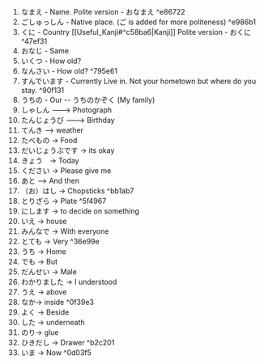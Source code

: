 1. なまえ - Name. 
   Polite version - おなまえ ^e86722
2. ごしゅっしん - Native place. (ご is added for more politeness) ^e986b1
3. くに - Country [[Useful_Kanji#^c58ba6|Kanji]]
   Polite version - おくに ^47ef31
4. おなじ - Same
5. いくつ - How old? 
6. なんさい - How old?  ^795e61
7. すんでいます - Currently Live in. Not your hometown but where do you stay. ^90f131
8. うちの - Our -- うちのかぞく         (My family)
9. しゃしん ---> Photograph
10. たんじょうび ---> Birthday
11. てんき --> weather
12. たべもの   -> Food
13. だいじょうぶです -> its okay
14. きょう　-> Today
15. ください -> Please give me
16. あと --> And then
17. （お）はし -> Chopsticks ^bb1ab7
18. とりざら -> Plate ^5f4967
19. にします -> to decide on something
20. いえ -> house
21. みんなで -> With everyone
22. とても -> Very ^36e99e
23. うち -> Home
24. でも -> But
25. だんせい -> Male
26. わかりました -> I understood
27. うえ -> above
28. なか-> inside ^0f39e3
29. よく -> Beside
30. した -> underneath
31. のり-> glue
32. ひきだし -> Drawer ^b2c201
33. いま    -> Now ^0d03f5